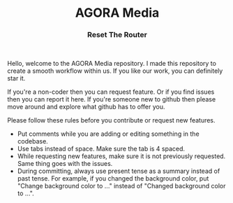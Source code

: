 <h1 align="center"> AGORA Media </h1>
<h3 align="center">Reset The Router</h3><br>

Hello, welcome to the AGORA Media repository.
I made this repository to create a smooth workflow within us.
If you like our work, you can definitely star it.

If you're a non-coder then you can request feature. Or if you find issues then you can report it here.
If you're someone new to github then please move around and explore what github has to offer you.
 
Please follow these rules before you contribute or request new features.
* Put comments while you are adding or editing something in the codebase.
* Use tabs instead of space. Make sure the tab is 4 spaced.
* While requesting new features, make sure it is not previously requested. Same thing goes with the issues.
* During committing, always use present tense as a summary instead of past tense. For example,
if you changed the background color, put "Change background color to ..." instead of "Changed background color to ...".
